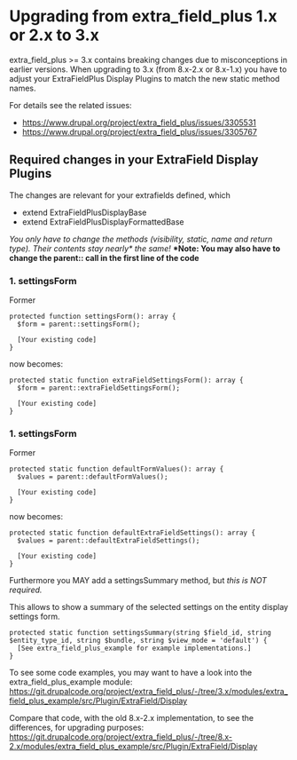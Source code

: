 # Upgrading from extra_field_plus 1.x or 2.x to 3.x

extra_field_plus >= 3.x contains breaking changes due to misconceptions in
earlier versions.
When upgrading to 3.x (from 8.x-2.x or 8.x-1.x) you have to adjust your
ExtraFieldPlus Display Plugins to match the new static method names.

For details see the related issues:
- https://www.drupal.org/project/extra_field_plus/issues/3305531
- https://www.drupal.org/project/extra_field_plus/issues/3305767

## Required changes in your ExtraField Display Plugins
The changes are relevant for your extrafields defined, which
- extend ExtraFieldPlusDisplayBase
- extend ExtraFieldPlusDisplayFormattedBase

*You only have to change the methods (visibility, static, name and return type). Their contents stay nearly\* the same!*
**\*Note: You may also have to change the parent:: call in the first line of the code**

### 1. settingsForm
Former
~~~
protected function settingsForm(): array {
  $form = parent::settingsForm();

  [Your existing code]
}
~~~
now becomes:
~~~
protected static function extraFieldSettingsForm(): array {
  $form = parent::extraFieldSettingsForm();

  [Your existing code]
}
~~~

### 1. settingsForm
Former
~~~
protected static function defaultFormValues(): array {
  $values = parent::defaultFormValues();

  [Your existing code]
}
~~~
now becomes:
~~~
protected static function defaultExtraFieldSettings(): array {
  $values = parent::defaultExtraFieldSettings();

  [Your existing code]
}
~~~

Furthermore you MAY add a settingsSummary method, but *this is NOT required.*

This allows to show a summary of the selected settings
on the entity display settings form.
~~~
protected static function settingsSummary(string $field_id, string $entity_type_id, string $bundle, string $view_mode = 'default') {
  [See extra_field_plus_example for example implementations.]
}
~~~


To see some code examples, you may want to have a look into the
extra_field_plus_example module:
https://git.drupalcode.org/project/extra_field_plus/-/tree/3.x/modules/extra_field_plus_example/src/Plugin/ExtraField/Display

Compare that code, with the old 8.x-2.x implementation, to see the differences,
for upgrading purposes:
https://git.drupalcode.org/project/extra_field_plus/-/tree/8.x-2.x/modules/extra_field_plus_example/src/Plugin/ExtraField/Display
